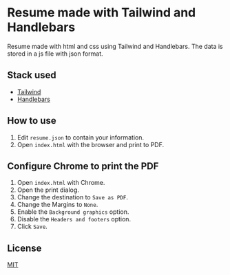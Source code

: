 # Resume made with Tailwind and Handlebars

Resume made with html and css using Tailwind and Handlebars. The data is stored in a js file with json format.

## Stack used

- [Tailwind](https://tailwindcss.com/)
- [Handlebars](https://handlebarsjs.com/)

## How to use

1. Edit `resume.json` to contain your information.
2. Open `index.html` with the browser and print to PDF.

## Configure Chrome to print the PDF

1. Open `index.html` with Chrome.
2. Open the print dialog.
3. Change the destination to `Save as PDF`.
4. Change the Margins to `None`.
5. Enable the `Background graphics` option.
6. Disable the `Headers and footers` option.
7. Click `Save`.

## License

[MIT](https://choosealicense.com/licenses/mit/)